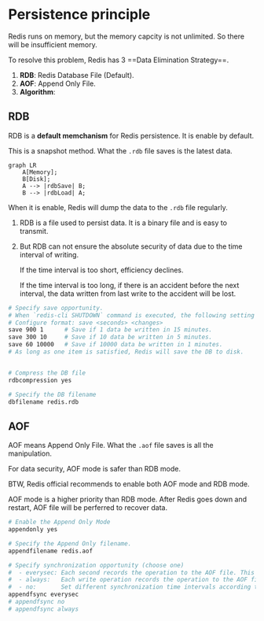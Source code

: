 # Persistence principle

Redis runs on memory, but the memory capcity is not unlimited. So there will be insufficient memory.

To resolve this problem, Redis has 3 ==Data Elimination Strategy==.

1. **RDB**: Redis Database File (Default).
2. **AOF**: Append Only File.
3. **Algorithm**: 
## RDB

RDB is a **default memchanism** for Redis persistence. It is enable by default.

This is a snapshot method. What the `.rdb` file saves is the latest data.

``` mermaid
graph LR
    A[Memory];
    B[Disk];
    A --> |rdbSave| B;
    B --> |rdbLoad| A;
```


When it is enable, Redis will dump the data to the `.rdb` file regularly.

1. RDB is a file used to persist data. It is a binary file and is easy to transmit.
2. But RDB can not ensure the absolute security of data due to the time interval of writing. 

    If the time interval is too short, efficiency declines.

    If the time interval is too long, if there is an accident before the next interval, the data written from last write to the accident will be lost.



```sh title="redis.conf"
# Specify save opportunity.
# When `redis-cli SHUTDOWN` command is executed, the following setting also save the DB to disk.
# Configure format: save <seconds> <changes>
save 900 1      # Save if 1 data be written in 15 minutes.
save 300 10     # Save if 10 data be written in 5 minutes.
save 60 10000   # Save if 10000 data be written in 1 minutes.
# As long as one item is satisfied, Redis will save the DB to disk.


# Compress the DB file
rdbcompression yes

# Specify the DB filename
dbfilename redis.rdb
```

## AOF
AOF means Append Only File. What the `.aof` file saves is all the manipulation.

For data security, AOF mode is safer than RDB mode. 

BTW, Redis official recommends to enable both AOF mode and RDB mode.

AOF mode is a higher priority than RDB mode. After Redis goes down and restart, AOF file will be perferred to recover data.

```sh title="redis.conf"
# Enable the Append Only Mode
appendonly yes

# Specify the Append Only filename.
appendfilename redis.aof

# Specify synchronization opportunity (choose one)
#  - everysec: Each second records the operation to the AOF file. This is DEFAULT configure.
#  - always:   Each write operation records the operation to the AOF file, but efficiency is low.
#  - no:       Set different synchronization time intervals according to the runtime environment.
appendfsync everysec 
# appendfsync no
# appendfsync always 
```